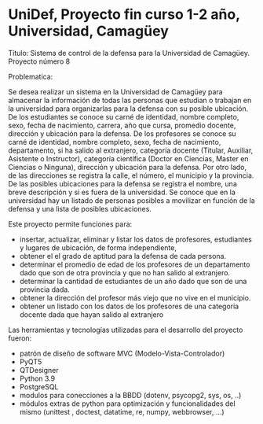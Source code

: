 # UniDef, Proyecto fin curso 1-2 año, Universidad, Camagüey

Título: Sistema de control de la defensa para la Universidad de Camagüey.
Proyecto número 8

Problematica:

  Se desea realizar un sistema en la Universidad de Camagüey para almacenar la información de todas las personas que estudian o trabajan en la universidad para organizarlas para la defensa con su posible ubicación. 
  De los estudiantes se conoce su carné de identidad, nombre completo, sexo, fecha de nacimiento, carrera, año que cursa, promedio docente, dirección y ubicación para la defensa. 
  De los profesores se conoce su carné de identidad, nombre completo, sexo, fecha de nacimiento, departamento, si ha salido al extranjero, categoría docente (Titular, Auxiliar, Asistente o Instructor), categoría científica (Doctor en Ciencias, Master en Ciencias o Ninguna), dirección y ubicación para la defensa. 
  Por otro lado, de las direcciones se registra la calle, el número, el municipio y la provincia. 
  De las posibles ubicaciones para la defensa se registra el nombre, una breve descripción y si es fuera de la universidad. 
  Se conoce que en la universidad hay un listado de personas posibles a movilizar en función de la defensa y una lista de posibles ubicaciones.

Este proyecto permite funciones para: 
  - insertar, actualizar, eliminar y listar los datos de profesores, estudiantes y lugares de ubicación, de forma independiente,
  - obtener el el grado de aptitud para la defensa de cada persona. 
  - determinar el promedio de edad de los profesores de un departamento dado que son de otra provincia y que no han salido al extranjero. 
  - determinar la cantidad de estudiantes de un año dado que son de una provincia dada. 
  - obtener la dirección del profesor más viejo que no vive en el municipio. 
  - obtener un listado con los datos de los profesores de una categoría docente dada que hayan salido al extranjero 

Las herramientas y tecnologías utilizadas para el desarrollo del proyecto fueron: 
  - patrón de diseño de software MVC (Modelo-Vista-Controlador) 
  - PyQT5
  - QTDesigner
  - Python 3.9
  - PostgreSQL
  - modulos para conecciones a la BBDD (dotenv, psycopg2, sys, os, ..)
  - módulos extras de python para optimización y funcionalidades del mismo  (unittest , doctest, datatime, re, numpy, webbrowser, …)
